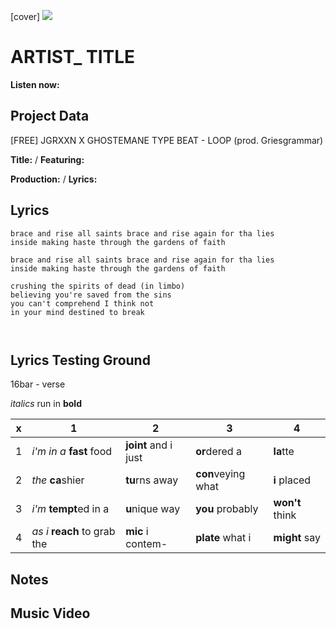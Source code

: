 [cover] ![](57175019_319474918741616_8502199518755923887_n.jpg)

# ARTIST_ TITLE

**Listen now:** 

## Project Data

[FREE] JGRXXN X GHOSTEMANE TYPE BEAT - LOOP (prod. Griesgrammar) 

**Title:**  / **Featuring:** 

**Production:**  / **Lyrics:** 

## Lyrics

```
brace and rise all saints brace and rise again for tha lies
inside making haste through the gardens of faith

brace and rise all saints brace and rise again for tha lies
inside making haste through the gardens of faith

crushing the spirits of dead (in limbo)
believing you're saved from the sins
you can't comprehend I think not
in your mind destined to break



```

## Lyrics Testing Ground

16bar - verse

*italics* run in
**bold**

| x | 1 | 2 | 3 | 4 |
|---|---|---|---|---|
| 1 | *i'm in a* **fast** food | **joint** and i just  | **or**dered a  | **la**tte  |
| 2 | *the* **ca**shier | **tu**rns away  |  **con**veying what |  **i** placed |
| 3 | *i'm* **tempt**ed in a | **u**nique way  |  **you** probably |  **won't** think |
| 4 | *as i* **reach** to grab the |  **mic** i contem-  | **plate** what i | **might** say |

## Notes

## Music Video
